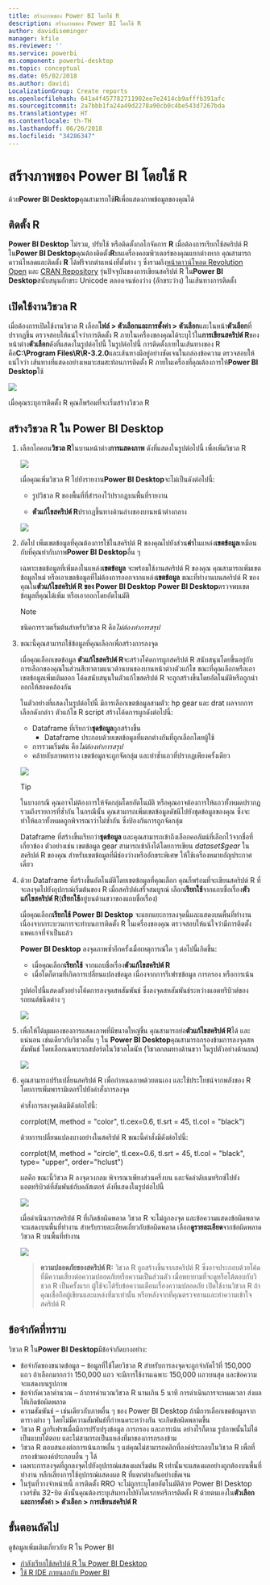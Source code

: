 ```yaml
---
title: สร้างภาพของ Power BI โดยใช้ R
description: สร้างภาพของ Power BI โดยใช้ R
author: davidiseminger
manager: kfile
ms.reviewer: ''
ms.service: powerbi
ms.component: powerbi-desktop
ms.topic: conceptual
ms.date: 05/02/2018
ms.author: davidi
LocalizationGroup: Create reports
ms.openlocfilehash: 641a4f457782711902ee7e2414cb9afffb391afc
ms.sourcegitcommit: 2a7bbb1fa24a49d2278a90cb0c4be543d7267bda
ms.translationtype: HT
ms.contentlocale: th-TH
ms.lasthandoff: 06/26/2018
ms.locfileid: "34286347"
---
```

# <a name="create-power-bi-visuals-using-r"></a>สร้างภาพของ Power BI โดยใช้ R
ด้วย**Power BI Desktop**คุณสามารถใช้**R**เพื่อแสดงภาพข้อมูลของคุณได้

## <a name="install-r"></a>ติดตั้ง R
**Power BI Desktop** ไม่รวม, ปรับใช้ หรือติดตั้งกลไกจัดการ **R** เมื่อต้องการเรียกใช้สคริปต์ R ใน**Power BI Desktop**คุณต้องติดตั้ง**R**บนเครื่องคอมพิวเตอร์ของคุณแยกต่างหาก คุณสามารถดาวน์โหลดและติดตั้ง **R** ได้ฟรีจากตำแหน่งที่ตั้งต่าง ๆ ซึ่งรวมถึง[หน้าดาวน์โหลด Revolution Open](https://mran.revolutionanalytics.com/download/) และ [CRAN Repository](https://cran.r-project.org/bin/windows/base/) รุ่นปัจจุบันของการเขียนสคริปต์ R ใน**Power BI Desktop**สนับสนุนอักขระ Unicode ตลอดจนช่องว่าง (อักขระว่าง) ในเส้นทางการติดตั้ง

## <a name="enable-r-visuals"></a>เปิดใช้งานวิชวล R
เมื่อต้องการเปิดใช้งานวิชวล R เลือก**ไฟล์ > ตัวเลือกและการตั้งค่า > ตัวเลือก**และในหน้า**ตัวเลือก**ที่ปรากฏขึ้น ตรวจสอบให้แน่ใจว่าการติดตั้ง R ภายในเครื่องของคุณได้ระบุไว้ใน**การเขียนสคริปต์ R**ของหน้าต่าง**ตัวเลือก**ดังที่แสดงในรูปต่อไปนี้ ในรูปต่อไปนี้ การติดตั้งภายในเส้นทางของ R คือ**C:\Program Files\R\R-3.2.0**และเส้นทางมีอยู่อย่างชัดเจนในกล่องข้อความ ตรวจสอบให้แน่ใจว่า เส้นทางที่แสดงอย่างเหมาะสมสะท้อนการติดตั้ง R ภายในเครื่องที่คุณต้องการให้**Power BI Desktop**ใช้
   
   ![](media/desktop-r-visuals/r-visuals-2.png)

เมื่อคุณระบุการติดตั้ง R คุณก็พร้อมที่จะเริ่มสร้างวิชวล R

## <a name="create-r-visuals-in-power-bi-desktop"></a>สร้างวิชวล R ใน Power BI Desktop
1. เลือกไอคอน**วิชวล R**ในบานหน้าต่าง**การแสดงภาพ** ดังที่แสดงในรูปต่อไปนี้ เพื่อเพิ่มวิชวล R
   
   ![](media/desktop-r-visuals/r-visuals-3.png)

   เมื่อคุณเพิ่มวิชวล R ไปยังรายงาน**Power BI Desktop**จะไม่เป็นดังต่อไปนี้:
   
   - รูปวิชวล R ของพื้นที่ที่สำรองไว้ปรากฏบนพื้นที่รายงาน
   
   - **ตัวแก้ไขสคริปต์ R**ปรากฏขึ้นทางด้านล่างของบานหน้าต่างกลาง
   
   ![](media/desktop-r-visuals/r-visuals-4.png)

2. ถัดไป เพิ่มเขตข้อมูลที่คุณต้องการใช้ในสคริปต์ R ของคุณไปยังส่วน**ค่า**ในแหล่ง**เขตข้อมูล**เหมือนกับที่คุณทำกับภาพ**Power BI Desktop**อื่น ๆ 
    
    เฉพาะเขตข้อมูลที่เพิ่มลงในแหล่ง**เขตข้อมูล** จะพร้อมใช้งานสคริปต์ R ของคุณ คุณสามารถเพิ่มเขตข้อมูลใหม่ หรือเอาเขตข้อมูลที่ไม่ต้องการออกจากแหล่ง**เขตข้อมูล** ขณะที่ทำงานบนสคริปต์ R ของคุณใน**ตัวแก้ไขสคริปต์ R ของ Power BI Desktop** **Power BI Desktop**ตรวจพบเขตข้อมูลที่คุณได้เพิ่ม หรือเอาออกโดยอัตโนมัติ
   
   > [!NOTE]
   > ชนิดการรวมเริ่มต้นสำหรับวิชวล R คือ*ไม่ต้องทำการสรุป*
   > 
   > 
   
3. ขณะนี้คุณสามารถใช้ข้อมูลที่คุณเลือกเพื่อสร้างการลงจุด 

    เมื่อคุณเลือกเขตข้อมูล **ตัวแก้ไขสคริปต์ R**จะสร้างโค้ดการผูกสคริปต์ R สนับสนุนโดยขึ้นอยู่กับการเลือกของคุณในส่วนสีเทาตามแนวด้านบนของบานหน้าต่างตัวแก้ไข ขณะที่คุณเลือกหรือเอาเขตข้อมูลเพิ่มเติมออก โค้ดสนับสนุนในตัวแก้ไขสคริปต์ R จะถูกสร้างขึ้นโดยอัตโนมัติหรือถูกนำออกให้สอดคล้องกัน
   
   ในตัวอย่างที่แสดงในรูปต่อไปนี้ มีการเลือกเขตข้อมูลสามตัว: hp gear และ drat ผลจากการเลือกดังกล่าว ตัวแก้ไข R script สร้างโค้ดการผูกดังต่อไปนี้:
   
   * Dataframe ที่เรียกว่า**ชุดข้อมูล**ถูกสร้างขึ้น
     * Dataframe ประกอบด้วยเขตข้อมูลที่แตกต่างกันที่ถูกเลือกโดยผู้ใช้
   * การรวมเริ่มต้น คือ*ไม่ต้องทำการสรุป*
   * คล้ายกับภาพตาราง เขตข้อมูลจะถูกจัดกลุ่ม และทำซ้ำแถวที่ปรากฏเพียงครั้งเดียว
   
   ![](media/desktop-r-visuals/r-visuals-5.png)
   
   > [!TIP]
   > ในบางกรณี คุณอาจไม่ต้องการให้จัดกลุ่มโดยอัตโนมัติ หรือคุณอาจต้องการให้แถวทั้งหมดปรากฏ รวมถึงรายการที่ซ้ำกัน ในกรณีนั้น คุณสามารถเพิ่มเขตข้อมูลดัชนีไปยังชุดข้อมูลของคุณ ซึ่งจะทำให้แถวทั้งหมดถูกพิจารณาว่าไม่ซ้ำกัน ซึ่งป้องกันการถูกจัดกลุ่ม
   > 
   > 
   
   Dataframe ที่สร้างขึ้นเรียกว่า**ชุดข้อมูล** และคุณสามารถเข้าถึงเลือกคอลัมน์ที่เลือกไว้จากชื่อที่เกี่ยวข้อง ตัวอย่างเช่น เขตข้อมูล gear สามารถเข้าถึงได้โดยการเขียน *dataset$gear* ในสคริปต์ R ของคุณ สำหรับเขตข้อมูลที่มีช่องว่างหรืออักขระพิเศษ ให้ใช้เครื่องหมายอัญประกาศเดี่ยว

4. ด้วย Dataframe ที่สร้างขึ้นอัตโนมัติโดยเขตข้อมูลที่คุณเลือก คุณก็พร้อมที่จะเขียนสคริปต์ R ที่จะลงจุดไปยังอุปกรณ์เริ่มต้นของ R เมื่อสคริปต์เสร็จสมบูรณ์ เลือก**เรียกใช้**จากแถบชื่อเรื่อง**ตัวแก้ไขสคริปต์ R**(**เรียกใช้**อยู่บนด้านขวาของแถบชื่อเรื่อง)
   
    เมื่อคุณเลือก**เรียกใช้** **Power BI Desktop** จะแยกแยะการลงจุดนี้และแสดงบนพื้นที่ทำงาน เนื่องจากกระบวนการจะทำบนการติดตั้ง R ในเครื่องของคุณ ตรวจสอบให้แน่ใจว่ามีการติดตั้งแพคเกจที่จำเป็นแล้ว
   
   **Power BI Desktop** ลงจุดภาพซ้ำอีกครั้งเมื่อเหตุการณ์ใด ๆ ต่อไปนี้เกิดขึ้น:
   
   * เมื่อคุณเลือก**เรียกใช้** จากแถบชื่อเรื่อง**ตัวแก้ไขสคริปต์ R**
   * เมื่อใดก็ตามที่เกิดการเปลี่ยนแปลงข้อมูล เนื่องจากการรีเฟรชข้อมูล การกรอง หรือการเน้น

    รูปต่อไปนี้แสดงตัวอย่างโค้ดการลงจุดสหสัมพันธ์ ซึ่งลงจุดสหสัมพันธ์ระหว่างแอตทริบิวต์ของรถยนต์ชนิดต่าง ๆ

    ![](media/desktop-r-visuals/r-visuals-6.png)

5. เพื่อให้ได้มุมมองของการแสดงภาพที่มีขนาดใหญ่ขึ้น คุณสามารถย่อ**ตัวแก้ไขสคริปต์ R**ได้ และแน่นอน เช่นเดียวกับวิชวลอื่น ๆ ใน **Power BI Desktop**คุณสามารถกรองข้ามการลงจุดสหสัมพันธ์ โดยเลือกเฉพาะรถสปอร์ตในวิชวลโดนัท (วิชวลกลมทางด้านขวา ในรูปตัวอย่างด้านบน)

    ![](media/desktop-r-visuals/r-visuals-7.png)

6. คุณสามารถปรับเปลี่ยนสคริปต์ R เพื่อกำหนดภาพด้วยตนเอง และใช้ประโยชน์จากพลังของ R โดยการเพิ่มพารามิเตอร์ไปยังคำสั่งการลงจุด

    คำสั่งการลงจุดเดิมมีดังต่อไปนี้:

    corrplot(M, method = "color",  tl.cex=0.6, tl.srt = 45, tl.col = "black")

    ด้วยการเปลี่ยนแปลงบางอย่างในสคริปต์ R ขณะนี้คำสั่งมีดังต่อไปนี้:

    corrplot(M, method = "circle", tl.cex=0.6, tl.srt = 45, tl.col = "black", type= "upper", order="hclust")

    ผลคือ ขณะนี้วิชวล R ลงจุดวงกลม พิจารณาเพียงส่วนครึ่งบน และจัดลำดับเมทริกซ์ไปยังแอตทริบิวต์ที่สัมพันธ์กับคลัสเตอร์ ดังที่แสดงในรูปต่อไปนี้

    ![](media/desktop-r-visuals/r-visuals-8.png)

    เมื่อดำเนินการสคริปต์ R ที่เกิดข้อผิดพลาด วิชวล R จะไม่ถูกลงจุด และข้อความแสดงข้อผิดพลาดจะแสดงบนพื้นที่ทำงาน สำหรับรายละเอียดเกี่ยวกับข้อผิดพลาด เลือก**ดูรายละเอียด**จากข้อผิดพลาดวิชวล R บนพื้นที่ทำงาน

    ![](media/desktop-r-visuals/r-visuals-9.png)

    > **ความปลอดภัยของสคริปต์ R:** วิชวล R ถูกสร้างขึ้นจากสคริปต์ R ซึ่งอาจประกอบด้วยโค้ดที่มีความเสี่ยงต่อความปลอดภัยหรือความเป็นส่วนตัว เมื่อพยายามที่จะดูหรือโต้ตอบกับวิชวล R เป็นครั้งแรก ผู้ใช้จะได้รับข้อความเตือนเรื่องความปลอดภัย เปิดใช้งานวิชวล R ถ้าคุณเชื่อถือผู้เขียนและแหล่งที่มาเท่านั้น หรือหลังจากที่คุณตรวจทานและทำความเข้าใจสคริปต์ R
    > 
    > 

## <a name="known-limitations"></a>ข้อจำกัดที่ทราบ
วิชวล R ใน**Power BI Desktop**มีข้อจำกัดบางอย่าง:

* ข้อจำกัดของขนาดข้อมูล – ข้อมูลที่ใช้โดยวิชวล R สำหรับการลงจุดจะถูกจำกัดไว้ที่ 150,000 แถว ถ้าเลือกมากกว่า 150,000 แถว จะมีการใช้งานเฉพาะ 150,000 แถวบนสุด และข้อความจะแสดงบนรูปภาพ
* ข้อจำกัดเวลาคำนวณ – ถ้าการคำนวณวิชวล R นานเกิน 5 นาที การดำเนินการจะหมดเวลา ส่งผลให้เกิดข้อผิดพลาด
* ความสัมพันธ์ – เช่นเดียวกับภาพอื่น ๆ ของ Power BI Desktop ถ้ามีการเลือกเขตข้อมูลจากตารางต่าง ๆ โดยไม่มีความสัมพันธ์ที่กำหนดระหว่างกัน จะเกิดข้อผิดพลาดขึ้น
* วิชวล R ถูกรีเฟรชเมื่อมีการปรับปรุงข้อมูล การกรอง และการเน้น อย่างไรก็ตาม รูปภาพนั้นไม่ได้เป็นแบบโต้ตอบ และไม่สามารถเป็นแหล่งที่มาของการกรองข้าม
* วิชวล R ตอบสนองต่อการเน้นภาพอื่น ๆ แต่คุณไม่สามารถคลิกที่องค์ประกอบในวิชวล R เพื่อที่กรองข้ามองค์ประกอบอื่น ๆ ได้
* เฉพาะการลงจุดที่ถูกลงจุดไปยังอุปกรณ์แสดงผลเริ่มต้น R เท่านั้นจะแสดงผลอย่างถูกต้องบนพื้นที่ทำงาน หลีกเลี่ยงการใช้อุปกรณ์แสดงผล R ที่แตกต่างกันอย่างชัดเจน
* ในรุ่นที่วางจำหน่ายนี้ การติดตั้ง RRO จะไม่ถูกระบุโดยอัตโนมัติด้วย Power BI Desktop เวอร์ชัน 32-บิต ดังนั้นคุณต้องระบุเส้นทางไปยังไดเรกทอรีการติดตั้ง R ด้วยตนเองใน**ตัวเลือกและการตั้งค่า > ตัวเลือก > การเขียนสคริปต์ R**

## <a name="next-steps"></a>ขั้นตอนถัดไป
ดูข้อมูลเพิ่มเติมเกี่ยวกับ R ใน Power BI

* [กำลังเรียกใช้สคริปต์ R ใน Power BI Desktop](desktop-r-scripts.md)
* [ใช้ R IDE ภายนอกกับ Power BI](desktop-r-ide.md)

